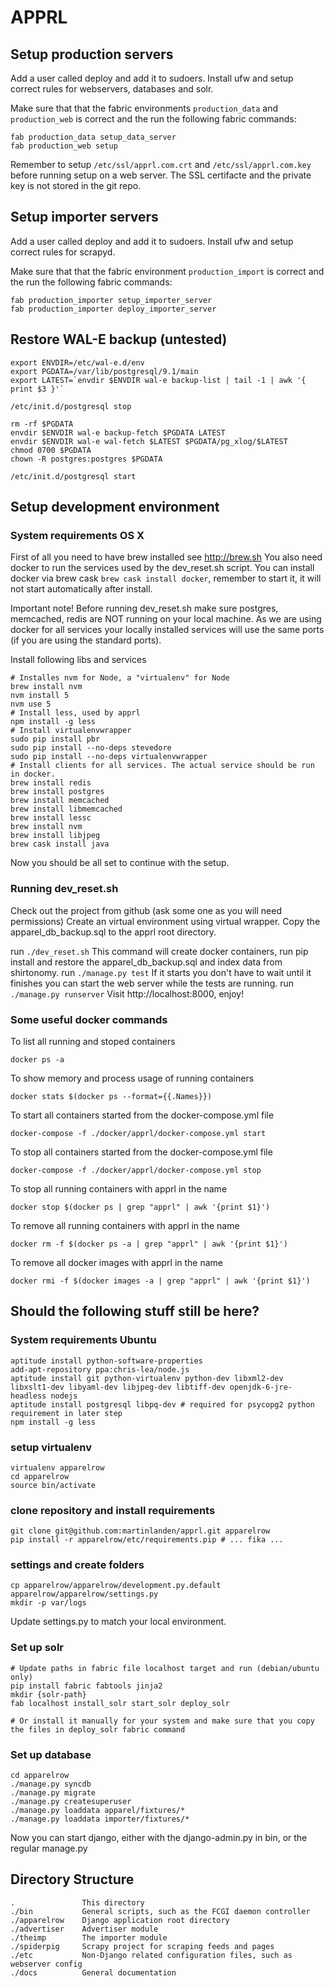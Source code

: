 # APPRL

## Setup production servers ##

Add a user called deploy and add it to sudoers. Install ufw and setup correct
rules for webservers, databases and solr.

Make sure that that the fabric environments `production_data` and `production_web`
is correct and the run the following fabric commands:

```
fab production_data setup_data_server
fab production_web setup
```

Remember to setup `/etc/ssl/apprl.com.crt` and `/etc/ssl/apprl.com.key` before
running setup on a web server. The SSL certifacte and the private key is not
stored in the git repo.


## Setup importer servers ##

Add a user called deploy and add it to sudoers. Install ufw and setup correct
rules for scrapyd.

Make sure that that the fabric environment `production_import` is correct and
the run the following fabric commands:

```
fab production_importer setup_importer_server
fab production_importer deploy_importer_server
```

## Restore WAL-E backup (untested) ##
```
export ENVDIR=/etc/wal-e.d/env
export PGDATA=/var/lib/postgresql/9.1/main
export LATEST=`envdir $ENVDIR wal-e backup-list | tail -1 | awk '{ print $3 }'`

/etc/init.d/postgresql stop

rm -rf $PGDATA
envdir $ENVDIR wal-e backup-fetch $PGDATA LATEST
envdir $ENVDIR wal-e wal-fetch $LATEST $PGDATA/pg_xlog/$LATEST
chmod 0700 $PGDATA
chown -R postgres:postgres $PGDATA

/etc/init.d/postgresql start
```

## Setup development environment ##

### System requirements OS X ###

First of all you need to have brew installed see http://brew.sh
You also need docker to run the services used by the dev_reset.sh script.
You can install docker via brew cask ```brew cask install docker```, remember to start it, it will not start automatically after install.

Important note! Before running dev_reset.sh make sure postgres, memcached, redis are NOT running on your local machine.
As we are using docker for all services your locally installed services will use the same ports (if you are using the standard ports).

Install following libs and services

```
# Installes nvm for Node, a "virtualenv" for Node
brew install nvm
nvm install 5
nvm use 5
# Install less, used by apprl
npm install -g less
# Install virtualenvwrapper
sudo pip install pbr
sudo pip install --no-deps stevedore
sudo pip install --no-deps virtualenvwrapper
# Install clients for all services. The actual service should be run in docker.
brew install redis
brew install postgres
brew install memcached
brew install libmemcached
brew install lessc
brew install nvm
brew install libjpeg
brew cask install java
```

Now you should be all set to continue with the setup.

### Running dev_reset.sh ###

Check out the project from github (ask some one as you will need permissions)
Create an virtual environment using virtual wrapper.
Copy the apparel_db_backup.sql to the apprl root directory.

run ```./dev_reset.sh```
This command will create docker containers, run pip install and restore the apparel_db_backup.sql and index data from shirtonomy.
run ```./manage.py test```
If it starts you don't have to wait until it finishes you can start the web server while the tests are running.
run ```./manage.py runserver```
Visit http://localhost:8000, enjoy!

### Some useful docker commands ###

To list all running and stoped containers
```
docker ps -a
```

To show memory and process usage of running containers
```
docker stats $(docker ps --format={{.Names}})
```

To start all containers started from the docker-compose.yml file
```
docker-compose -f ./docker/apprl/docker-compose.yml start
```

To stop all containers started from the docker-compose.yml file
```
docker-compose -f ./docker/apprl/docker-compose.yml stop
```

To stop all running containers with apprl in the name
```
docker stop $(docker ps | grep "apprl" | awk '{print $1}')
```

To remove all running containers with apprl in the name
```
docker rm -f $(docker ps -a | grep "apprl" | awk '{print $1}')
```

To remove all docker images with apprl in the name
```
docker rmi -f $(docker images -a | grep "apprl" | awk '{print $1}')
```

## Should the following stuff still be here? ##

### System requirements Ubuntu ###
```
aptitude install python-software-properties
add-apt-repository ppa:chris-lea/node.js
aptitude install git python-virtualenv python-dev libxml2-dev libxslt1-dev libyaml-dev libjpeg-dev libtiff-dev openjdk-6-jre-headless nodejs
aptitude install postgresql libpq-dev # required for psycopg2 python requirement in later step
npm install -g less
```

### setup virtualenv ###
```
virtualenv apparelrow
cd apparelrow
source bin/activate
```

### clone repository and install requirements ###
```
git clone git@github.com:martinlanden/apprl.git apparelrow
pip install -r apparelrow/etc/requirements.pip # ... fika ...
```

### settings and create folders ###
```
cp apparelrow/apparelrow/development.py.default apparelrow/apparelrow/settings.py
mkdir -p var/logs
```
Update settings.py to match your local environment.

### Set up solr ###
```
# Update paths in fabric file localhost target and run (debian/ubuntu only)
pip install fabric fabtools jinja2
mkdir {solr-path}
fab localhost install_solr start_solr deploy_solr

# Or install it manually for your system and make sure that you copy the files in deploy_solr fabric command
```

### Set up database ###
```
cd apparelrow
./manage.py syncdb
./manage.py migrate
./manage.py createsuperuser
./manage.py loaddata apparel/fixtures/*
./manage.py loaddata importer/fixtures/*
```

Now you can start django, either with the django-admin.py in bin, or the regular manage.py

## Directory Structure ##
```
.               This directory
./bin           General scripts, such as the FCGI daemon controller
./apparelrow    Django application root directory
./advertiser    Advertiser module
./theimp        The importer module
./spiderpig     Scrapy project for scraping feeds and pages
./etc           Non-Django related configuration files, such as webserver config
./docs          General documentation
```
